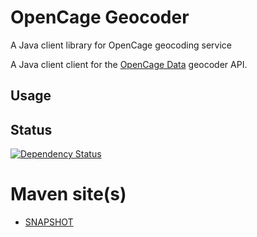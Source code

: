 # OpenCage Geocoder

A Java client library for OpenCage geocoding service

A Java client client for the [OpenCage Data](http://www.opencagedata.com/)
geocoder API.

## Usage

## Status
[![Dependency Status](https://www.versioneye.com/user/projects/53aae466d043f92bf900007f/badge.png)](https://www.versioneye.com/user/projects/53aae466d043f92bf900007f)


# Maven site(s)
* [SNAPSHOT](http://hakan42.github.io/java-opencage-geocoder/site/0.0.1-SNAPSHOT/)

